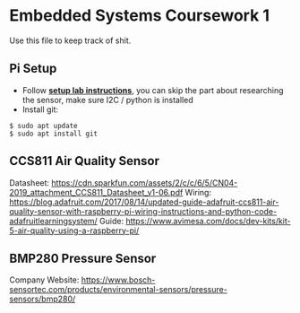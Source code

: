 Embedded Systems Coursework 1
=============================
Use this file to keep track of shit.

Pi Setup
--------
- Follow [**setup lab instructions**](lab-instructions-cw1-part1.pdf), you can skip the part about researching the sensor, make sure I2C / python is installed
- Install git:
```
$ sudo apt update
$ sudo apt install git
```

CCS811 Air Quality Sensor
-------------------------
Datasheet: https://cdn.sparkfun.com/assets/2/c/c/6/5/CN04-2019_attachment_CCS811_Datasheet_v1-06.pdf
Wiring: https://blog.adafruit.com/2017/08/14/updated-guide-adafruit-ccs811-air-quality-sensor-with-raspberry-pi-wiring-instructions-and-python-code-adafruitlearningsystem/
Guide: https://www.avimesa.com/docs/dev-kits/kit-5-air-quality-using-a-raspberry-pi/

BMP280 Pressure Sensor
-------------------------
Company Website: https://www.bosch-sensortec.com/products/environmental-sensors/pressure-sensors/bmp280/
